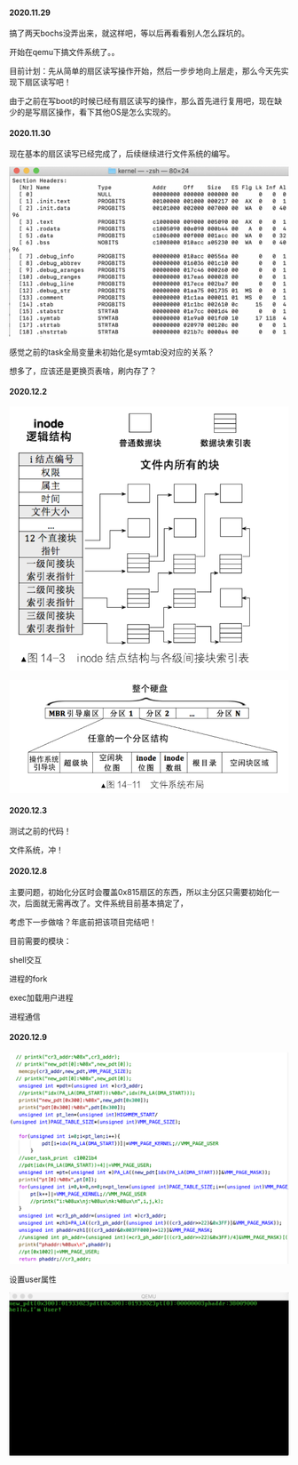 ####  2020.11.29

搞了两天bochs没弄出来，就这样吧，等以后再看看别人怎么踩坑的。

开始在qemu下搞文件系统了。。

目前计划：先从简单的扇区读写操作开始，然后一步步地向上层走，那么今天先实现下扇区读写吧！

由于之前在写boot的时候已经有扇区读写的操作，那么首先进行复用吧，现在缺少的是写扇区操作，看下其他OS是怎么实现的。

#### 2020.11.30

现在基本的扇区读写已经完成了，后续继续进行文件系统的编写。

![image-20201130230830833](文件系统.assets/image-20201130230830833.png)

感觉之前的task全局变量未初始化是symtab没对应的关系？

想多了，应该还是更换页表啥，刷内存了？

#### 2020.12.2

![image-20201204104926918](文件系统.assets/image-20201204104926918.png)

![image-20201202164254808](文件系统.assets/image-20201202164254808.png)

#### 2020.12.3

测试之前的代码！

文件系统，冲！

#### 2020.12.8

主要问题，初始化分区时会覆盖0x815扇区的东西，所以主分区只需要初始化一次，后面就无需再改了。文件系统目前基本搞定了，

考虑下一步做啥？年底前把该项目完结吧！

目前需要的模块：

shell交互

进程的fork

exec加载用户进程

进程通信

#### 2020.12.9

![image-20201209165527135](文件系统.assets/image-20201209165527135.png)

设置user属性

![image-20201210100047188](文件系统.assets/image-20201210100047188.png)